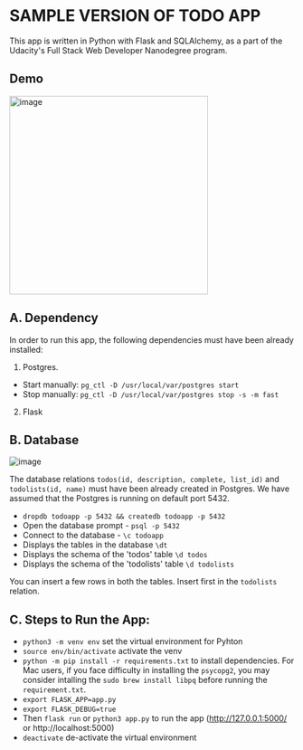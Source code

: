 # SAMPLE VERSION OF TODO APP
This app is written in Python with Flask and SQLAlchemy, as a part of the Udacity's Full Stack Web Developer Nanodegree program.

## Demo
<img width="351" alt="image" src="https://user-images.githubusercontent.com/15206083/222968879-3838b171-50fd-4631-8e38-bbf9ff70f82a.png">

## A. Dependency
In order to run this app, the following dependencies must have been already installed:
1. Postgres. 
 * Start manually: `pg_ctl -D /usr/local/var/postgres start`
 * Stop manually: `pg_ctl -D /usr/local/var/postgres stop -s -m fast`
 
2. Flask

## B. Database
![image](https://user-images.githubusercontent.com/15206083/222969023-04f50437-58da-40c8-8e06-236a5615bdbb.png)

The database relations `todos(id, description, complete, list_id)` and `todolists(id, name)` must have been already created in Postgres. We have assumed that the Postgres is running on default port 5432.

* `dropdb todoapp -p 5432 && createdb todoapp -p 5432` 
* Open the database prompt - `psql -p 5432`
* Connect to the database - `\c todoapp` 
* Displays the tables in the database `\dt` 
* Displays the schema of the 'todos' table `\d todos` 
* Displays the schema of the 'todolists' table `\d todolists` 

You can insert a few rows in both the tables. Insert first in the `todolists` relation. 

## C. Steps to Run the App: 
* `python3 -m venv env` set the virtual environment for Pyhton 
* `source env/bin/activate` activate the venv
* `python -m pip install -r requirements.txt` to install dependencies. For Mac users, if you face difficulty in installing the `psycopg2`, you may consider intalling the `sudo brew install libpq` before running the `requirement.txt`. 
* `export FLASK_APP=app.py`
* `export FLASK_DEBUG=true`
* Then `flask run` or `python3 app.py` to run the app (http://127.0.0.1:5000/ or http://localhost:5000)
* `deactivate` de-activate the virtual environment
